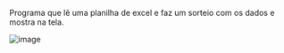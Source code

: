 Programa que lê uma planilha de excel e faz um sorteio com os dados e mostra na tela.

![image](https://user-images.githubusercontent.com/59858943/225197319-89401388-e609-4cb3-a3ea-83a6cc9afd5e.png)
